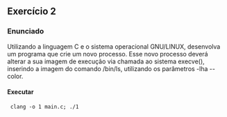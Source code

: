 ## Exercício 2
### Enunciado
Utilizando a linguagem C e o sistema operacional GNU/LINUX, desenvolva um programa que crie um novo processo. Esse novo processo deverá alterar a sua imagem de execução via chamada ao sistema execve(), inserindo a imagem do comando /bin/ls, utilizando os parâmetros -lha --color.

#### Executar
`` clang -o 1 main.c; ./1``
